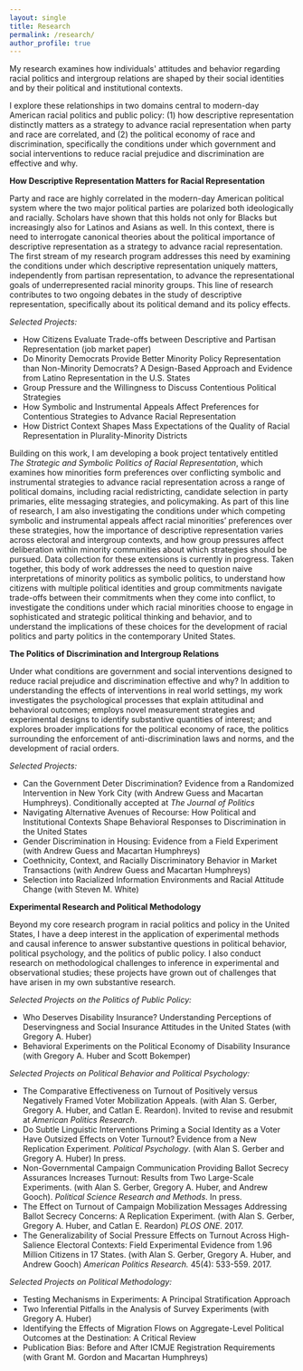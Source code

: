 ```yaml
---
layout: single
title: Research
permalink: /research/
author_profile: true
---
```


My research examines how individuals' attitudes and behavior regarding racial politics and intergroup relations are shaped by their social identities and by their political and institutional contexts. 

I explore these relationships in two domains central to modern-day American racial politics and public policy: (1) how descriptive representation distinctly matters as a strategy to advance racial representation when party and race are correlated, and (2) the political economy of race and discrimination, specifically the conditions under which government and social interventions to reduce racial prejudice and discrimination are effective and why. 

**How Descriptive Representation Matters for Racial Representation**

Party and race are highly correlated in the modern-day American political system where the two major political parties are polarized both ideologically and racially. Scholars have shown that this holds not only for Blacks but increasingly also for Latinos and Asians as well. In this context, there is need to interrogate canonical theories about the political importance of descriptive representation as a strategy to advance racial representation. The first stream of my research program addresses this need by examining the conditions under which descriptive representation uniquely matters, independently from partisan representation, to advance the representational goals of underrepresented racial minority groups. This line of research contributes to two ongoing debates in the study of descriptive representation, specifically about its political demand and its policy effects.

_Selected Projects:_
* How Citizens Evaluate Trade-offs between Descriptive and Partisan Representation (job market paper)
* Do Minority Democrats Provide Better Minority Policy Representation than Non-Minority Democrats? A Design-Based Approach and Evidence from Latino Representation in the U.S. States
* Group Pressure and the Willingness to Discuss Contentious Political Strategies 
* How Symbolic and Instrumental Appeals Affect Preferences for Contentious Strategies to Advance Racial Representation 
* How District Context Shapes Mass Expectations of the Quality of Racial Representation in Plurality-Minority Districts 

Building on this work, I am developing a book project tentatively entitled _The Strategic and Symbolic Politics of Racial Representation_, which examines how minorities form preferences over conflicting symbolic and instrumental strategies to advance racial representation across a range of political domains, including racial redistricting, candidate selection in party primaries, elite messaging strategies, and policymaking. As part of this line of research, I am also investigating the conditions under which competing symbolic and instrumental appeals affect racial minorities’ preferences over these strategies, how the importance of descriptive representation varies across electoral and intergroup contexts, and how group pressures affect deliberation within minority communities about which strategies should be pursued. Data collection for these extensions is currently in progress. Taken together, this body of work addresses the need to question naive interpretations of minority politics as symbolic politics, to understand how citizens with multiple political identities and group commitments navigate trade-offs between their commitments when they come into conflict, to investigate the conditions under which racial minorities choose to engage in sophisticated and strategic political thinking and behavior, and to understand the implications of these choices for the development of racial politics and party politics in the contemporary United States.

**The Politics of Discrimination and Intergroup Relations**

Under what conditions are government and social interventions designed to reduce racial prejudice and discrimination effective and why? In addition to understanding the effects of interventions in real world settings, my work investigates the psychological processes that explain attitudinal and behavioral outcomes; employs novel measurement strategies and experimental designs to identify substantive quantities of interest; and explores broader implications for the political economy of race, the politics surrounding the enforcement of anti-discrimination laws and norms, and the development of racial orders. 

_Selected Projects:_
* Can the Government Deter Discrimination? Evidence from a Randomized Intervention in New York City (with Andrew Guess and Macartan Humphreys). Conditionally accepted at _The Journal of Politics_
* Navigating Alternative Avenues of Recourse: How Political and Institutional Contexts Shape Behavioral Responses to Discrimination in the United States 
* Gender Discrimination in Housing: Evidence from a Field Experiment (with Andrew Guess and Macartan Humphreys)
* Coethnicity, Context, and Racially Discriminatory Behavior in Market Transactions (with Andrew Guess and Macartan Humphreys)
* Selection into Racialized Information Environments and Racial Attitude Change (with Steven M. White) 

**Experimental Research and Political Methodology**

Beyond my core research program in racial politics and policy in the United States, I have a deep interest in the application of experimental methods and causal inference to answer substantive questions in political behavior, political psychology, and the politics of public policy. I also conduct research on methodological challenges to inference in experimental and observational studies; these projects have grown out of challenges that have arisen in my own substantive research.

_Selected Projects on the Politics of Public Policy:_
* Who Deserves Disability Insurance? Understanding Perceptions of Deservingness and Social Insurance Attitudes in the United States (with Gregory A. Huber)
* Behavioral Experiments on the Political Economy of Disability Insurance (with Gregory A. Huber and Scott Bokemper)

_Selected Projects on Political Behavior and Political Psychology:_
* The Comparative Effectiveness on Turnout of Positively versus Negatively Framed Voter Mobilization Appeals. (with Alan S. Gerber, Gregory A. Huber, and Catlan E. Reardon). Invited to revise and resubmit at _American Politics Research_.
* Do Subtle Linguistic Interventions Priming a Social Identity as a Voter Have Outsized Effects on Voter Turnout? Evidence from a New Replication Experiment.  _Political Psychology_. (with Alan S. Gerber and Gregory A. Huber) In press.
* Non-Governmental Campaign Communication Providing Ballot Secrecy Assurances Increases Turnout: Results from Two Large-Scale Experiments. (with Alan S. Gerber, Gregory A. Huber, and Andrew Gooch). _Political Science Research and Methods_. In press.
* The Effect on Turnout of Campaign Mobilization Messages Addressing Ballot Secrecy Concerns: A Replication Experiment. (with Alan S. Gerber, Gregory A. Huber, and Catlan E. Reardon) _PLOS ONE_. 2017. 
* The Generalizability of Social Pressure Effects on Turnout Across High-Salience Electoral Contexts: Field Experimental Evidence from 1.96 Million Citizens in 17 States. (with Alan S. Gerber, Gregory A. Huber, and Andrew Gooch) _American Politics Research._ 45(4): 533-559. 2017.

_Selected Projects on Political Methodology:_
* Testing Mechanisms in Experiments: A Principal Stratification Approach
* Two Inferential Pitfalls in the Analysis of Survey Experiments (with Gregory A. Huber)
* Identifying the Effects of Migration Flows on Aggregate-Level Political Outcomes at the Destination: A Critical Review
* Publication Bias: Before and After ICMJE Registration Requirements (with Grant M. Gordon and Macartan Humphreys)
